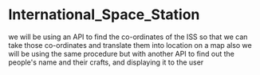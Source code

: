 # International_Space_Station


we will be using an API to find the co-ordinates of the ISS so that we can take those co-ordinates and translate them into location on a map also we will be using the same procedure but with another API to find out the people's name and their crafts, and displaying it to the user
